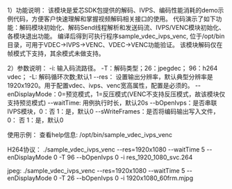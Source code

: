 1）功能说明：
该模块是爱芯SDK包提供的解码、IVPS、编码性能消耗的demo示例代码，方便客户快速理解和掌握视频解码相关接口的使用。
代码演示了如下功能：解码模块初始化、解码Send线程解析和发送码流、IVPS/VENC模块初始化、各模块退出功能。
编译后得到可执行程序sample_vdec_ivps_venc, 位于/opt/bin目录，可用于VDEC->IVPS->VENC、VDEC->VENC功能验证。
该模块解码仅在帧模式下支持，其余模式未做支持。

2）参数说明：
-i:  输入码流路径。
-T：解码类型；26：jpegdec； 96：h264 vdec；
-L: 解码循环次数;默认1
--res： 设置输出分辨率，默认典型分辨率是1920x1920。用于配置vdec、ivps、venc宽高属性，配置是必须的。
--enDisplayMode：0=预览模式，1=反压模式(VENC不支持反压模式，故该模块仅支持预览模式)
--waitTime: 用例执行时长，默认20s
--bOpenIvps：是否串联IVPS模块，0：否   1：是，默认0
--sWriteFrames：是否将编码输出写入文件， 0： 否  1：是，默认0

使用示例：
查看help信息:
/opt/bin/sample_vdec_ivps_venc

H264协议：
./sample_vdec_ivps_venc --res=1920x1080 --waitTime 5 --enDisplayMode 0 -T 96 --bOpenIvps 0 -i  res_1920_1080_svc.264

jpeg:
./sample_vdec_ivps_venc --res=1920x1080 --waitTime 5 --enDisplayMode 0 -T 26 --bOpenIvps 0 -i  1920x1080_60frm.mjpg

